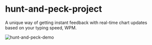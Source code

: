 # hunt-and-peck-project

A unique way of getting instant feedback with real-time chart updates based on your typing speed, WPM.


![hunt-and-peck-demo](/hunt_and_peck.gif)